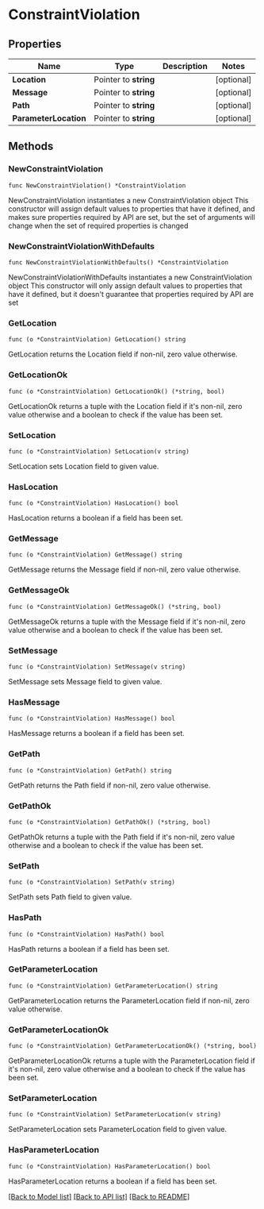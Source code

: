 # ConstraintViolation

## Properties

Name | Type | Description | Notes
------------ | ------------- | ------------- | -------------
**Location** | Pointer to **string** |  | [optional] 
**Message** | Pointer to **string** |  | [optional] 
**Path** | Pointer to **string** |  | [optional] 
**ParameterLocation** | Pointer to **string** |  | [optional] 

## Methods

### NewConstraintViolation

`func NewConstraintViolation() *ConstraintViolation`

NewConstraintViolation instantiates a new ConstraintViolation object
This constructor will assign default values to properties that have it defined,
and makes sure properties required by API are set, but the set of arguments
will change when the set of required properties is changed

### NewConstraintViolationWithDefaults

`func NewConstraintViolationWithDefaults() *ConstraintViolation`

NewConstraintViolationWithDefaults instantiates a new ConstraintViolation object
This constructor will only assign default values to properties that have it defined,
but it doesn't guarantee that properties required by API are set

### GetLocation

`func (o *ConstraintViolation) GetLocation() string`

GetLocation returns the Location field if non-nil, zero value otherwise.

### GetLocationOk

`func (o *ConstraintViolation) GetLocationOk() (*string, bool)`

GetLocationOk returns a tuple with the Location field if it's non-nil, zero value otherwise
and a boolean to check if the value has been set.

### SetLocation

`func (o *ConstraintViolation) SetLocation(v string)`

SetLocation sets Location field to given value.

### HasLocation

`func (o *ConstraintViolation) HasLocation() bool`

HasLocation returns a boolean if a field has been set.

### GetMessage

`func (o *ConstraintViolation) GetMessage() string`

GetMessage returns the Message field if non-nil, zero value otherwise.

### GetMessageOk

`func (o *ConstraintViolation) GetMessageOk() (*string, bool)`

GetMessageOk returns a tuple with the Message field if it's non-nil, zero value otherwise
and a boolean to check if the value has been set.

### SetMessage

`func (o *ConstraintViolation) SetMessage(v string)`

SetMessage sets Message field to given value.

### HasMessage

`func (o *ConstraintViolation) HasMessage() bool`

HasMessage returns a boolean if a field has been set.

### GetPath

`func (o *ConstraintViolation) GetPath() string`

GetPath returns the Path field if non-nil, zero value otherwise.

### GetPathOk

`func (o *ConstraintViolation) GetPathOk() (*string, bool)`

GetPathOk returns a tuple with the Path field if it's non-nil, zero value otherwise
and a boolean to check if the value has been set.

### SetPath

`func (o *ConstraintViolation) SetPath(v string)`

SetPath sets Path field to given value.

### HasPath

`func (o *ConstraintViolation) HasPath() bool`

HasPath returns a boolean if a field has been set.

### GetParameterLocation

`func (o *ConstraintViolation) GetParameterLocation() string`

GetParameterLocation returns the ParameterLocation field if non-nil, zero value otherwise.

### GetParameterLocationOk

`func (o *ConstraintViolation) GetParameterLocationOk() (*string, bool)`

GetParameterLocationOk returns a tuple with the ParameterLocation field if it's non-nil, zero value otherwise
and a boolean to check if the value has been set.

### SetParameterLocation

`func (o *ConstraintViolation) SetParameterLocation(v string)`

SetParameterLocation sets ParameterLocation field to given value.

### HasParameterLocation

`func (o *ConstraintViolation) HasParameterLocation() bool`

HasParameterLocation returns a boolean if a field has been set.


[[Back to Model list]](../README.md#documentation-for-models) [[Back to API list]](../README.md#documentation-for-api-endpoints) [[Back to README]](../README.md)


